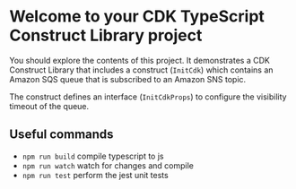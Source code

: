 # Welcome to your CDK TypeScript Construct Library project

You should explore the contents of this project. It demonstrates a CDK Construct Library that includes a construct (`InitCdk`)
which contains an Amazon SQS queue that is subscribed to an Amazon SNS topic.

The construct defines an interface (`InitCdkProps`) to configure the visibility timeout of the queue.

## Useful commands

* `npm run build`   compile typescript to js
* `npm run watch`   watch for changes and compile
* `npm run test`    perform the jest unit tests
